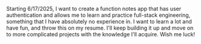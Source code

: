 Starting 6/17/2025, I want to create a function notes app that has user authentication and allows me to learn and practice full-stack engineering, something that I have absolutely no experience in. I want to learn a lot and have fun, and throw this on my resume. I'll keep building it up and move on to more complicated projects with the knowledge I'll acquire. Wish me luck!